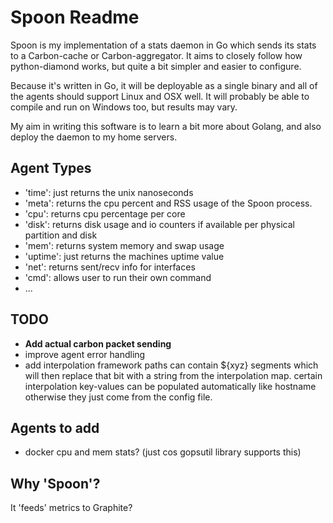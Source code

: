 # Spoon Readme

Spoon is my implementation of a stats daemon
in Go which sends its stats to a Carbon-cache or Carbon-aggregator. It aims to
closely follow how python-diamond works, but quite a bit simpler and easier to
configure.

Because it's written in Go, it will be deployable as a single binary and all of
the agents should support Linux and OSX well. It will probably be able to
compile and run on Windows too, but results may vary.

My aim in writing this software is to learn a bit more about Golang, and also
deploy the daemon to my home servers.

## Agent Types

- 'time': just returns the unix nanoseconds
- 'meta': returns the cpu percent and RSS usage of the Spoon process.
- 'cpu': returns cpu percentage per core
- 'disk': returns disk usage and io counters if available per physical partition and disk
- 'mem': returns system memory and swap usage
- 'uptime': just returns the machines uptime value
- 'net': returns sent/recv info for interfaces
- 'cmd': allows user to run their own command
- ...

## TODO

- **Add actual carbon packet sending**
- improve agent error handling
- add interpolation framework
    paths can contain ${xyz} segments which will then replace that bit with a string from the
    interpolation map. certain interpolation key-values can be populated automatically like
    hostname otherwise they just come from the config file.

## Agents to add

- docker cpu and mem stats? (just cos gopsutil library supports this)

## Why 'Spoon'?

It 'feeds' metrics to Graphite?
